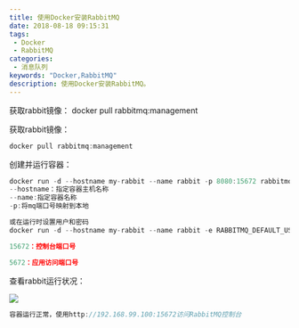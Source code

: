```yaml
---
title: 使用Docker安装RabbitMQ
date: 2018-08-18 09:15:31
tags: 
 - Docker
 - RabbitMQ
categories: 
 - 消息队列
keywords: "Docker,RabbitMQ"
description: 使用Docker安装RabbitMQ。
---
```

获取rabbit镜像：
docker pull rabbitmq:management

<!--more-->
获取rabbit镜像：
```js
docker pull rabbitmq:management
```  

创建并运行容器：
```js
docker run -d --hostname my-rabbit --name rabbit -p 8080:15672 rabbitmq:management  
--hostname：指定容器主机名称  
--name:指定容器名称  
-p:将mq端口号映射到本地  

或在运行时设置用户和密码
docker run -d --hostname my-rabbit --name rabbit -e RABBITMQ_DEFAULT_USER=admin -e RABBITMQ_DEFAULT_PASS=admin -p 15672:15672 -p 5672:5672 -p 25672:25672 -p 61613:61613 -p 1883:1883 rabbitmq:management

15672：控制台端口号

5672：应用访问端口号
```  

查看rabbit运行状况：

![](https://images2017.cnblogs.com/blog/1081448/201710/1081448-20171027152847117-1098449262.png)

```js
容器运行正常，使用http://192.168.99.100:15672访问RabbitMQ控制台
```